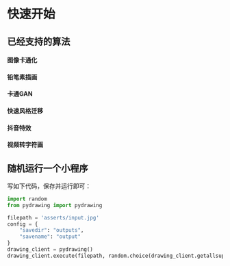 # 快速开始


## 已经支持的算法

#### 图像卡通化

#### 铅笔素描画

#### 卡通GAN

#### 快速风格迁移

#### 抖音特效

#### 视频转字符画


## 随机运行一个小程序
写如下代码，保存并运行即可：
```python
import random
from pydrawing import pydrawing

filepath = 'asserts/input.jpg'
config = {
    "savedir": "outputs",
    "savename": "output"
}
drawing_client = pydrawing()
drawing_client.execute(filepath, random.choice(drawing_client.getallsupports()))
```